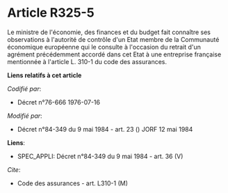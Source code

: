 # Article R325-5

Le ministre de l'économie, des finances et du budget fait connaître ses observations à l'autorité de contrôle d'un Etat
membre de la Communauté économique européenne qui le consulte à l'occasion du retrait d'un agrément précédemment accordé dans
cet Etat à une entreprise française mentionnée à l'article L. 310-1 du code des assurances.

**Liens relatifs à cet article**

_Codifié par_:

  - Décret n°76-666 1976-07-16

_Modifié par_:

  - Décret n°84-349 du 9 mai 1984 - art. 23 () JORF 12 mai 1984

**Liens**:

  - SPEC_APPLI: Décret n°84-349 du 9 mai 1984 - art. 36 (V)

_Cite_:

  - Code des assurances - art. L310-1 (M)
